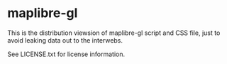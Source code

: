 # maplibre-gl

This is the distribution viewsion of maplibre-gl script and CSS file, just to avoid leaking data out to
the interwebs.

See LICENSE.txt for license information.
